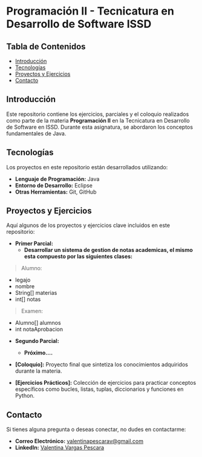 # Programación II - Tecnicatura en Desarrollo de Software ISSD

## Tabla de Contenidos
- [Introducción](#introducción)
- [Tecnologías](#tecnologías)
- [Proyectos y Ejercicios](#proyectos-y-ejercicios)
- [Contacto](#contacto)

## Introducción
Este repositorio contiene los ejercicios, parciales y el coloquio realizados como parte de la materia **Programación II** en la Tecnicatura en Desarrollo de Software en ISSD. Durante esta asignatura, se abordaron los conceptos fundamentales de Java.

## Tecnologías
Los proyectos en este repositorio están desarrollados utilizando:
- **Lenguaje de Programación:** Java
- **Entorno de Desarrollo:** Eclipse
- **Otras Herramientas:** Git, GitHub

## Proyectos y Ejercicios
Aquí algunos de los proyectos y ejercicios clave incluidos en este repositorio:

- **Primer Parcial:** 
  - **Desarrollar un sistema de gestion de notas academicas, el mismo esta compuesto por las siguientes clases:** 
> Alumno: 
  * legajo
  * nombre
  * String[] materias
  * int[] notas
> Examen: 
  * Alumno[] alumnos 
  * int notaAprobacion

- **Segundo Parcial:**
  - **Próximo....** 
    
- **[Coloquio]:** Proyecto final que sintetiza los conocimientos adquiridos durante la materia.
  
- **[Ejercicios Prácticos]:** Colección de ejercicios para practicar conceptos específicos como bucles, listas, tuplas, diccionarios y funciones en Python.

  
## Contacto
Si tienes alguna pregunta o deseas conectar, no dudes en contactarme:
- **Correo Electrónico:** valentinapescarav@gmail.com
- **LinkedIn:** [Valentina Vargas Pescara](https://www.linkedin.com/in/avalentinavargas/)

